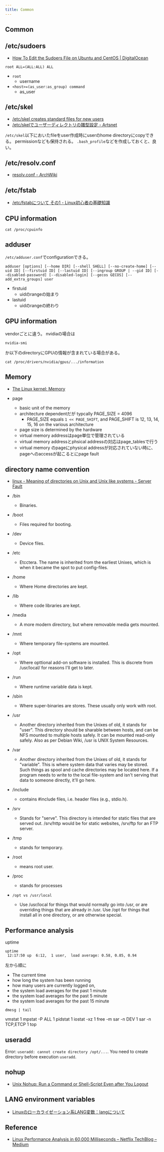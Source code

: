 ```yaml
---
title: Common
---
```


## Common

## /etc/sudoers
* [How To Edit the Sudoers File on Ubuntu and CentOS | DigitalOcean](https://www.digitalocean.com/community/tutorials/how-to-edit-the-sudoers-file-on-ubuntu-and-centos)

```
root ALL=(ALL:ALL) ALL
```

* `root`
    * username
* `<host>=(as_user:as_group) command`
    * as_user

## /etc/skel
* [/etc/skel creates standard files for new users](http://www.linfo.org/etc_skel.html)
* [/etc/skelでユーザーディレクトリの雛型設定 - Artsnet](https://artsnet.jp/archives/482/)

`/etc/skel`以下においたfileをuser作成時にuserのhome directoryにcopyできる。
permissionなども保持される。
`.bash_profile`などを作成しておくと、良い。

## /etc/resolv.conf
* [resolv.conf - ArchWiki](https://wiki.archlinux.org/index.php/resolv.conf)


## /etc/fstab
* [/etc/fstabについて その1 - Linux初心者の基礎知識](http://www.linux-beginner.com/linux_kihon64.html)


## CPU information
```
cat /proc/cpuinfo
```

## adduser

`/etc/adduser.conf`でconfigurationできる。

```
adduser [options] [--home DIR] [--shell SHELL] [--no-create-home] [--uid ID] [--firstuid ID] [--lastuid ID] [--ingroup GROUP | --gid ID] [--disabled-password] [--disabled-login] [--gecos GECOS] [--add_extra_groups] user
```

* firstuid
    * uidのrangeの始まり
* lastuid
    * uidのrangeの終わり


## GPU information
vendorごとに違う。
nvidiaの場合は

```
nvidia-smi
```

か以下のdirectoryにGPUの情報が含まれている場合がある。

```
cat /proc/drivers/nvidia/gpus/.../information
```

## Memory
* [The Linux kernel: Memory](https://www.win.tue.nl/~aeb/linux/lk/lk-9.html)

* page
    * basic unit of the memory
    * architecture dependentだが typcally PAGE_SIZE = 4096
        * PAGE_SIZE equals `1 << PAGE_SHIFT`, and PAGE_SHIFT is 12, 13, 14, 15, 16 on the various architecture
    * page size is determined by the hardware
    * virtual memory addressはpage単位で管理されている
    * virtual memory addressとphsical addressの対応はpage_tablesで行う
    * virtual memory のpageにphysical addressが対応されていない時に、pageへのaccessが起こるとにpage fault


## directory name convention
* [linux - Meaning of directories on Unix and Unix like systems - Server Fault](https://serverfault.com/questions/24523/meaning-of-directories-on-unix-and-unix-like-systems)

* /bin
    * Binaries.
* /boot
    * Files required for booting.
* /dev
    * Device files.
* /etc
    * Etcctera. The name is inherited from the earliest Unixes, which is when it became the spot to put config-files.
* /home
    * Where Home directories are kept.
* /lib
    * Where code libraries are kept.
* /media
    * A more modern directory, but where removable media gets mounted.
* /mnt
    * Where temporary file-systems are mounted.
* /opt
    * Where opttional add-on software is installed. This is discrete from /usr/local/ for reasons I'll get to later.
* /run 
    * Where runtime variable data is kept.
* /sbin
    * Where super-binaries are stores. These usually only work with root.
* /usr
    * Another directory inherited from the Unixes of old, it stands for "user". This directory should be sharable between hosts, and can be NFS mounted to multiple hosts safely. It can be mounted read-only safely. Also as per Debian Wiki, /usr is UNIX System Resources.
* /var
    * Another directory inherited from the Unixes of old, it stands for "variable". This is where system data that varies may be stored. Such things as spool and cache directories may be located here. If a program needs to write to the local file-system and isn't serving that data to someone directly, it'll go here.
* /include
    * contains #include files, i.e. header files (e.g., stdio.h).
* /srv
    * Stands for "serve". This directory is intended for static files that are served out. /srv/http would be for static websites, /srv/ftp for an FTP server.
* /tmp
    * stands for temporary.
* /root
    * means root user.
* /proc
    * stands for processes


* `/opt vs /usr/local`
    * Use /usr/local for things that would normally go into /usr, or are overriding things that are already in /usr. Use /opt for things that install all in one directory, or are otherwise special.

## Performance analysis

uptime

```
uptime
 12:17:50 up  6:12,  1 user,  load average: 0.58, 0.85, 0.94
```

左から順に

* The current time
* how long the system has been running
* how many users are currently logged on,
* the system load averages for the past 1 minute
* the system load averages for the past 5 minute
* the system load averages for the past 15 minute

```
dmesg | tail
```
vmstat 1
mpstat -P ALL 1
pidstat 1
iostat -xz 1
free -m
sar -n DEV 1
sar -n TCP,ETCP 1
top

## useradd
Error: `useradd: cannot create directory /opt/...`.
You need to create directory before execution `useradd`.


## nohup
* [Unix Nohup: Run a Command or Shell-Script Even after You Logout](https://linux.101hacks.com/unix/nohup-command/)

## LANG environment variables
* [Linuxのローカライゼーション系LANG変数：langについて](https://eng-entrance.com/linux-localization-lang)

## Reference
* [Linux Performance Analysis in 60,000 Milliseconds – Netflix TechBlog – Medium](https://medium.com/netflix-techblog/linux-performance-analysis-in-60-000-milliseconds-accc10403c55)

